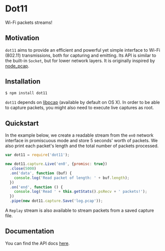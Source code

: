 Dot11
=====

Wi-Fi packets streams!


Motivation
----------

`dot11` aims to provide an efficient and powerful yet simple interface to Wi-Fi
(802.11) transmissions, both for capturing and emitting. Its API is similar to
the built-in `Socket`, but for lower network layers. It is originally inspired
by [node_pcap](https://github.com/mranney/node_pcap).


Installation
------------

```bash
$ npm install dot11
```

`dot11` depends on [libpcap](http://www.tcpdump.org/) (available by default on
OS X). In order to be able to capture packets, you might also need to execute
live captures as root.


Quickstart
----------

In the example below, we create a readable stream from the `en0` network
interface in promiscuous mode and store 5 seconds' worth of packets. We also
print each packet's length and the total number of packets processed.

```javascript
var dot11 = require('dot11');

new dot11.capture.Live('en0', {promisc: true})
  .close(5000)
  .on('data', function (buf) {
    console.log('Read packet of length: ' + buf.length);
  })
  .on('end', function () {
    console.log('Read ' + this.getStats().psRecv + ' packets!');
  })
  .pipe(new dot11.capture.Save('log.pcap'));
```

A `Replay` stream is also available to stream packets from a saved capture
file.


Documentation
-------------

You can find the API docs
[here](https://github.com/mtth/dot11/blob/master/doc/api.md).
